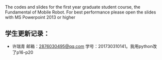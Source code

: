 The codes and slides for the first year graduate student course, the Fundamental of Mobile Robot. For best performance please open the slides with MS Powerpoint 2013 or higher

## 学生更新记录：

- 许瑞青 邮箱：2876030495@qq.com 学号：201730310141。我用python改了p16-p20
